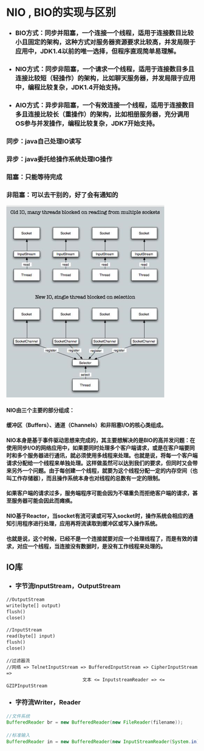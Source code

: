 # NIO , BIO的实现与区别

* ### BIO方式：同步并阻塞，一个连接一个线程，适用于连接数目比较小且固定的架构，这种方式对服务器资源要求比较高，并发局限于应用中，JDK1.4以前的唯一选择，但程序直观简单易理解。
* ### NIO方式：同步非阻塞，一个请求一个线程，适用于连接数目多且连接比较短（轻操作）的架构，比如聊天服务器，并发局限于应用中，编程比较复杂，JDK1.4开始支持。
* ### AIO方式：异步非阻塞，一个有效连接一个线程，适用于连接数目多且连接比较长（重操作）的架构，比如相册服务器，充分调用OS参与并发操作，编程比较复杂，JDK7开始支持。

### 同步：java自己处理IO读写

### 异步：java委托给操作系统处理IO操作

### 阻塞：只能等待完成

### 非阻塞：可以去干别的，好了会有通知的

![](/assets/37237-20151222220329015-207666376.png)

#### NIO由三个主要的部分组成：

#### 缓冲区（Buffers）、通道（Channels）和非阻塞I/O的核心类组成。

#### NIO本身是基于事件驱动思想来完成的，其主要想解决的是BIO的高并发问题：在使用同步I/O的网络应用中，如果要同时处理多个客户端请求，或是在客户端要同时和多个服务器进行通讯，就必须使用多线程来处理。也就是说，将每一个客户端请求分配给一个线程来单独处理。这样做虽然可以达到我们的要求，但同时又会带来另外一个问题。由于每创建一个线程，就要为这个线程分配一定的内存空间（也叫工作存储器），而且操作系统本身也对线程的总数有一定的限制。

#### 如果客户端的请求过多，服务端程序可能会因为不堪重负而拒绝客户端的请求，甚至服务器可能会因此而瘫痪。

#### NIO基于Reactor，当socket有流可读或可写入socket时，操作系统会相应的通知引用程序进行处理，应用再将流读取到缓冲区或写入操作系统。

#### 也就是说，这个时候，已经不是一个连接就要对应一个处理线程了，而是有效的请求，对应一个线程，当连接没有数据时，是没有工作线程来处理的。

## IO库

* ### 字节流InputStream，OutputStream

```
//OutputStream
write(byte[] output)
flush()
close()

//InputStream
read(byte[] input)
flush()
close()

//过滤器流
//网络 => TelnetInputStream => BufferedInputStream => CipherInputStream => 
                            文本 <= InputstreamReader => <= GZIPInputStream
```

* ### 字符流Writer，Reader

```java
//文件系统
BufferedReader br = new BufferedReader(new FileReader(filename));

//标准输入
BufferedReader in = new BufferedReader(new InputStreamReader(System.in));
```

### 



